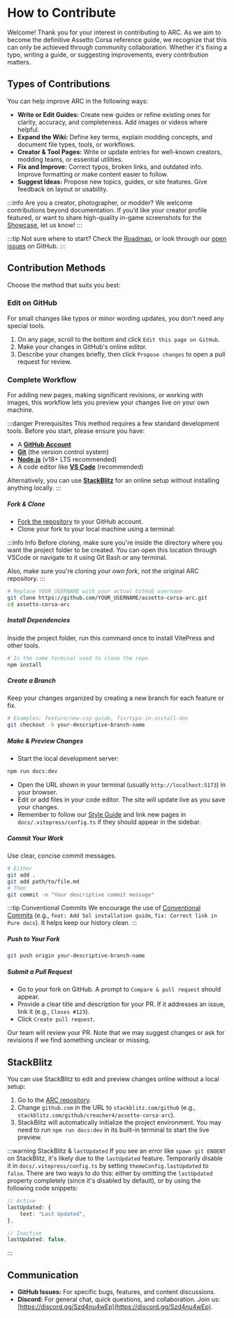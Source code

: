 # How to Contribute

Welcome! Thank you for your interest in contributing to ARC. As we aim to become the definitive Assetto Corsa reference guide, we recognize that this can only be achieved through community collaboration. Whether it's fixing a typo, writing a guide, or suggesting improvements, every contribution matters.

## Types of Contributions

You can help improve ARC in the following ways:

- **Write or Edit Guides:** Create new guides or refine existing ones for clarity, accuracy, and completeness. Add images or videos where helpful.
- **Expand the Wiki:** Define key terms, explain modding concepts, and document file types, tools, or workflows.
- **Creator & Tool Pages:** Write or update entries for well-known creators, modding teams, or essential utilities.
- **Fix and Improve:** Correct typos, broken links, and outdated info. Improve formatting or make content easier to follow.
- **Suggest Ideas:** Propose new topics, guides, or site features. Give feedback on layout or usability.

:::info Are you a creator, photographer, or modder?
We welcome contributions beyond documentation. If you’d like your creator profile featured, or want to share high-quality in-game screenshots for the [Showcase](../showcase/), let us know!
:::

<!-- This roadmap link will need updating once the actual roadmap is out -->
:::tip Not sure where to start?
Check the [Roadmap](https://github.com/creacher4/assetto-corsa-arc), or look through our [open issues](https://github.com/creacher4/assetto-corsa-arc/issues) on GitHub.
:::

## Contribution Methods

Choose the method that suits you best:

### Edit on GitHub

For small changes like typos or minor wording updates, you don't need any special tools.

1. On any page, scroll to the bottom and click `Edit this page on GitHub`.
2. Make your changes in GitHub's online editor.
3. Describe your changes briefly, then click `Propose changes` to open a pull request for review.

### Complete Workflow <Badge type="tip" text="Recommended" />

For adding new pages, making significant revisions, or working with images, this workflow lets you preview your changes live on your own machine.

:::danger Prerequisites
This method requires a few standard development tools. Before you start, please ensure you have:

- A [**GitHub Account**](https://github.com)
- [**Git**](https://git-scm.com/downloads) (the version control system)
- [**Node.js**](https://nodejs.org/en/) (v18+ LTS recommended)
- A code editor like [**VS Code**](https://code.visualstudio.com/) (recommended)

Alternatively, you can use [**StackBlitz**](#online-ide-stackblitz) for an online setup without installing anything locally.
:::

##### Fork & Clone
- [Fork the repository](https://github.com/creacher4/assetto-corsa-arc) to your GitHub account.
- Clone your fork to your local machine using a terminal:

:::info Info
Before cloning, make sure you're inside the directory where you want the project folder to be created. You can open this location through VSCode or navigate to it using Git Bash or any terminal.

Also, make sure you're cloning *your own fork*, not the original ARC repository.
:::

```bash
# Replace YOUR_USERNAME with your actual GitHub username
git clone https://github.com/YOUR_USERNAME/assetto-corsa-arc.git
cd assetto-corsa-arc
```

##### Install Dependencies

Inside the project folder, run this command once to install VitePress and other tools.

```bash
# In the same terminal used to clone the repo
npm install
```

##### Create a Branch

Keep your changes organized by creating a new branch for each feature or fix.

```bash
# Examples: feature/new-csp-guide, fix/typo-in-install-doc
git checkout -b your-descriptive-branch-name
```

##### Make & Preview Changes

- Start the local development server:

```bash
npm run docs:dev
```

- Open the URL shown in your terminal (usually `http://localhost:5173`) in your browser.
- Edit or add files in your code editor. The site will update live as you save your changes.
- Remember to follow our [Style Guide](style-guide) and link new pages in `docs/.vitepress/config.ts` if they should appear in the sidebar.

##### Commit Your Work

Use clear, concise commit messages.

```bash
# Either
git add .
git add path/to/file.md
# Then
git commit -m "Your descriptive commit message"
```

:::tip Conventional Commits
We encourage the use of [Conventional Commits](https://www.conventionalcommits.org/en/v1.0.0/) (e.g., `feat: Add Sol installation guide`, `fix: Correct link in Pure docs`). It helps keep our history clean.
:::

##### Push to Your Fork

```bash
git push origin your-descriptive-branch-name
```

##### Submit a Pull Request

- Go to your fork on GitHub. A prompt to `Compare & pull request` should appear.
- Provide a clear title and description for your PR. If it addresses an issue, link it (e.g., `Closes #123`).
- Click `Create pull request`.

Our team will review your PR. Note that we may suggest changes or ask for revisions if we find something unclear or missing.

## StackBlitz

You can use StackBlitz to edit and preview changes online without a local setup:

1. Go to the [ARC repository](https://github.com/creacher4/assetto-corsa-arc).
2. Change `github.com` in the URL to `stackblitz.com/github` (e.g., `stackblitz.com/github/creacher4/assetto-corsa-arc`).
3. StackBlitz will automatically initialize the project environment. You may need to run `npm run docs:dev` in its built-in terminal to start the live preview.

:::warning StackBlitz & `lastUpdated`
If you see an error like `spawn git ENOENT` on StackBlitz, it's likely due to the `lastUpdated` feature. Temporarily disable it in `docs/.vitepress/config.ts` by setting `themeConfig.lastUpdated` to `false`. There are two ways to do this: either by omitting the `lastUpdated` property completely (since it's disabled by default), or by using the following code snippets:

```ts
// Active
lastUpdated: {
    text: "Last Updated",
},

// Inactive
lastUpdated: false,
```
:::

## Communication

- **GitHub Issues:** For specific bugs, features, and content discussions.
- **Discord:** For general chat, quick questions, and collaboration. Join us: [https://discord.gg/Szd4nu4wEp](https://discord.gg/Szd4nu4wEp).